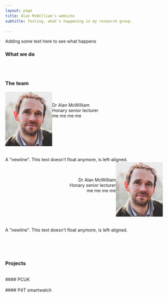 ```yaml
---
layout: page
title: Alan McWilliam's website
subtitle: Testing, what's happening in my research group

---
```



Adding some text here to see what happens

### **What we do**
<br /><br />

### **The team**
<img src="/assets/img/bioPic.jpg" align="left" width="150px" margin="75px"/>
<br /><br />   Dr Alan McWilliam <br />   Honary senior lecturer <br />   me me me me

<br clear="left"/>
<br /><br />
A "newline". This text doesn't float anymore, is left-aligned.

<img src="/assets/img/bioPic.jpg" align="right" width="150px" margin="75px"/>
<p align = "right">
  <br /><br />   Dr Alan McWilliam <br />   Honary senior lecturer <br />   me me me me
</p>

<br clear="right"/>
<br /><br />
A "newline". This text doesn't float anymore, is left-aligned.
<br /><br />


<br /><br />




### **Projects**
<br />
#### PCUK
<br />
<br />
#### P4T smartwatch
<br />
<br />


